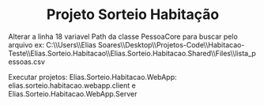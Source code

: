 <h1 align="center">Projeto Sorteio Habitação </h1>
<p>Alterar a linha 18 variavel Path da classe PessoaCore para buscar pelo arquivo ex: C:\\Users\\Elias Soares\\Desktop\\Projetos-Code\\Habitacao-Teste\\Elias.Sorteio.Habitacao\\Elias.Sorteio.Habitacao.Shared\\Files\\lista_pessoas.csv </p>


Executar projetos: Elias.Sorteio.Habitacao.WebApp: elias.sorteio.habitacao.webapp.client e Elias.Sorteio.Habitacao.WebApp.Server
